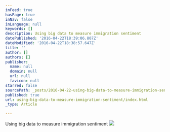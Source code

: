 ```yaml
---
inFeed: true
hasPage: true
inNav: false
inLanguage: null
keywords: []
description: Using big data to measure immigration sentiment
datePublished: '2016-04-22T18:39:06.807Z'
dateModified: '2016-04-22T18:38:57.647Z'
title: ''
author: []
authors: []
publisher:
  name: null
  domain: null
  url: null
  favicon: null
starred: false
sourcePath: _posts/2016-04-22-using-big-data-to-measure-immigration-sentiment.md
published: true
url: using-big-data-to-measure-immigration-sentiment/index.html
_type: Article

---
```

Using big data to measure immigration sentiment
![](https://the-grid-user-content.s3-us-west-2.amazonaws.com/31627712-20f1-4cc0-b1a3-4b85ebaf900b.jpg)